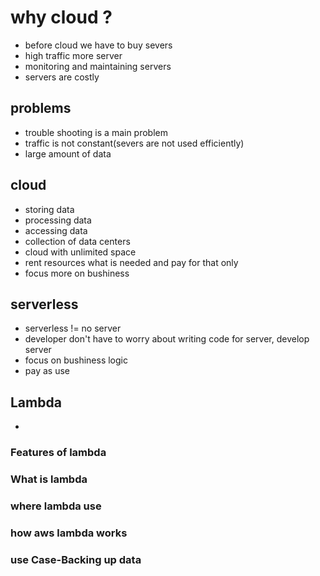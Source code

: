 # why cloud ?

- before cloud we have to buy severs
- high traffic more server
- monitoring and maintaining servers
- servers are costly

## problems

- trouble shooting is a main problem
- traffic is not constant(severs are not used efficiently)
- large amount of data

## cloud

- storing data
- processing data
- accessing data
- collection of data centers
- cloud with unlimited space
- rent resources what is needed and pay for that only
- focus more on bushiness

## serverless

- serverless != no server
- developer don't have to worry about writing code for server, develop server
- focus on bushiness logic
- pay as use

## Lambda

-

### Features of lambda

### What is lambda  

### where lambda use

### how aws lambda works

### use Case-Backing up data
